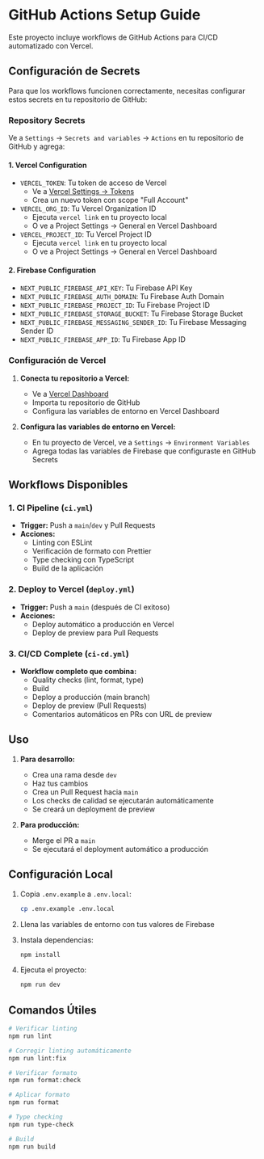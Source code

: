 # GitHub Actions Setup Guide

Este proyecto incluye workflows de GitHub Actions para CI/CD automatizado con Vercel.

## Configuración de Secrets

Para que los workflows funcionen correctamente, necesitas configurar estos secrets en tu repositorio de GitHub:

### Repository Secrets

Ve a `Settings` → `Secrets and variables` → `Actions` en tu repositorio de GitHub y agrega:

#### 1. Vercel Configuration

- `VERCEL_TOKEN`: Tu token de acceso de Vercel
  - Ve a [Vercel Settings → Tokens](https://vercel.com/account/tokens)
  - Crea un nuevo token con scope "Full Account"
- `VERCEL_ORG_ID`: Tu Vercel Organization ID
  - Ejecuta `vercel link` en tu proyecto local
  - O ve a Project Settings → General en Vercel Dashboard
- `VERCEL_PROJECT_ID`: Tu Vercel Project ID
  - Ejecuta `vercel link` en tu proyecto local
  - O ve a Project Settings → General en Vercel Dashboard

#### 2. Firebase Configuration

- `NEXT_PUBLIC_FIREBASE_API_KEY`: Tu Firebase API Key
- `NEXT_PUBLIC_FIREBASE_AUTH_DOMAIN`: Tu Firebase Auth Domain
- `NEXT_PUBLIC_FIREBASE_PROJECT_ID`: Tu Firebase Project ID
- `NEXT_PUBLIC_FIREBASE_STORAGE_BUCKET`: Tu Firebase Storage Bucket
- `NEXT_PUBLIC_FIREBASE_MESSAGING_SENDER_ID`: Tu Firebase Messaging Sender ID
- `NEXT_PUBLIC_FIREBASE_APP_ID`: Tu Firebase App ID

### Configuración de Vercel

1. **Conecta tu repositorio a Vercel:**

   - Ve a [Vercel Dashboard](https://vercel.com/dashboard)
   - Importa tu repositorio de GitHub
   - Configura las variables de entorno en Vercel Dashboard

2. **Configura las variables de entorno en Vercel:**
   - En tu proyecto de Vercel, ve a `Settings` → `Environment Variables`
   - Agrega todas las variables de Firebase que configuraste en GitHub Secrets

## Workflows Disponibles

### 1. CI Pipeline (`ci.yml`)

- **Trigger:** Push a `main`/`dev` y Pull Requests
- **Acciones:**
  - Linting con ESLint
  - Verificación de formato con Prettier
  - Type checking con TypeScript
  - Build de la aplicación

### 2. Deploy to Vercel (`deploy.yml`)

- **Trigger:** Push a `main` (después de CI exitoso)
- **Acciones:**
  - Deploy automático a producción en Vercel
  - Deploy de preview para Pull Requests

### 3. CI/CD Complete (`ci-cd.yml`)

- **Workflow completo que combina:**
  - Quality checks (lint, format, type)
  - Build
  - Deploy a producción (main branch)
  - Deploy de preview (Pull Requests)
  - Comentarios automáticos en PRs con URL de preview

## Uso

1. **Para desarrollo:**

   - Crea una rama desde `dev`
   - Haz tus cambios
   - Crea un Pull Request hacia `main`
   - Los checks de calidad se ejecutarán automáticamente
   - Se creará un deployment de preview

2. **Para producción:**
   - Merge el PR a `main`
   - Se ejecutará el deployment automático a producción

## Configuración Local

1. Copia `.env.example` a `.env.local`:

   ```bash
   cp .env.example .env.local
   ```

2. Llena las variables de entorno con tus valores de Firebase

3. Instala dependencias:

   ```bash
   npm install
   ```

4. Ejecuta el proyecto:
   ```bash
   npm run dev
   ```

## Comandos Útiles

```bash
# Verificar linting
npm run lint

# Corregir linting automáticamente
npm run lint:fix

# Verificar formato
npm run format:check

# Aplicar formato
npm run format

# Type checking
npm run type-check

# Build
npm run build
```
